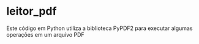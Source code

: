 # leitor_pdf
Este código em Python utiliza a biblioteca PyPDF2 para executar algumas operações em um arquivo PDF
